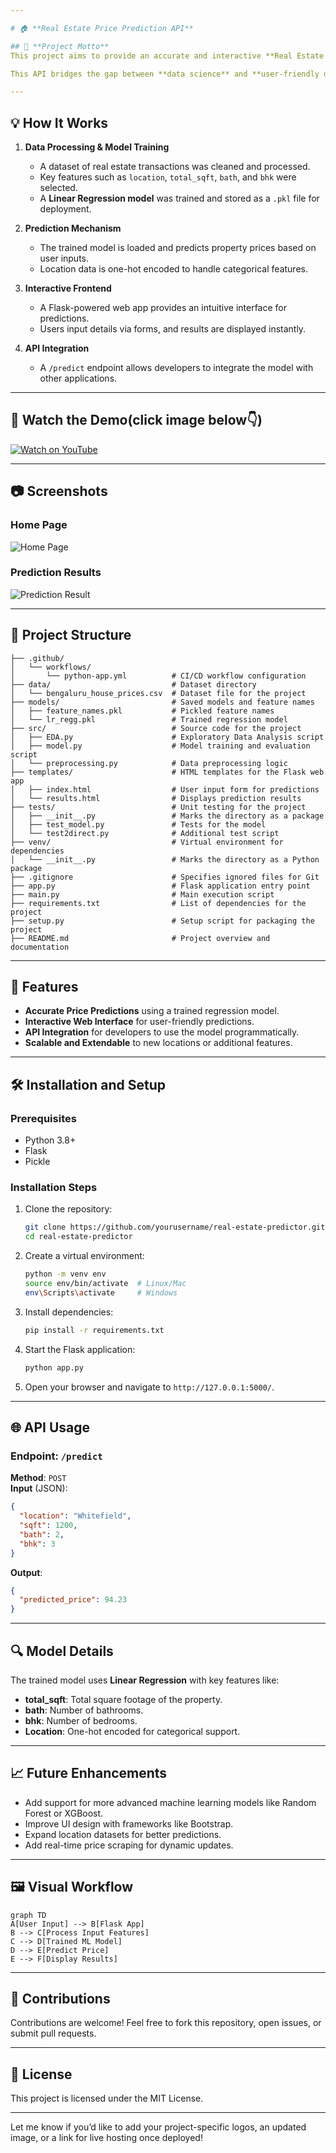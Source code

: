 ```yaml
---

# 🏠 **Real Estate Price Prediction API**

## 🌟 **Project Motto**
This project aims to provide an accurate and interactive **Real Estate Price Prediction tool**. Users can input details such as property location, square footage, number of bedrooms, and bathrooms to get an **instant price prediction** based on a trained **machine learning model**.  

This API bridges the gap between **data science** and **user-friendly deployment**, allowing seamless integration of advanced predictions into real-world applications.  

---
```


## 💡 **How It Works**

1. **Data Processing & Model Training**  
   - A dataset of real estate transactions was cleaned and processed.  
   - Key features such as `location`, `total_sqft`, `bath`, and `bhk` were selected.  
   - A **Linear Regression model** was trained and stored as a `.pkl` file for deployment.  

2. **Prediction Mechanism**  
   - The trained model is loaded and predicts property prices based on user inputs.  
   - Location data is one-hot encoded to handle categorical features.  

3. **Interactive Frontend**  
   - A Flask-powered web app provides an intuitive interface for predictions.  
   - Users input details via forms, and results are displayed instantly.  

4. **API Integration**  
   - A `/predict` endpoint allows developers to integrate the model with other applications.
---

## 🎥 Watch the Demo(click image below👇)

[![Watch on YouTube](https://img.youtube.com/vi/NcmXkE907io/0.jpg)](https://www.youtube.com/watch?v=NcmXkE907io)


---

## 📷 **Screenshots**
### Home Page
![Home Page](images/homepage.png)

### Prediction Results
![Prediction Result](images/predicted_results.jpg)

---

## 📂 **Project Structure**

```
├── .github/
│   └── workflows/
│       └── python-app.yml          # CI/CD workflow configuration
├── data/                           # Dataset directory
│   └── bengaluru_house_prices.csv  # Dataset file for the project
├── models/                         # Saved models and feature names
│   ├── feature_names.pkl           # Pickled feature names
│   └── lr_regg.pkl                 # Trained regression model
├── src/                            # Source code for the project
│   ├── EDA.py                      # Exploratory Data Analysis script
│   ├── model.py                    # Model training and evaluation script
│   └── preprocessing.py            # Data preprocessing logic
├── templates/                      # HTML templates for the Flask web app
│   ├── index.html                  # User input form for predictions
│   └── results.html                # Displays prediction results
├── tests/                          # Unit testing for the project
│   ├── __init__.py                 # Marks the directory as a package
│   ├── test_model.py               # Tests for the model
│   └── test2direct.py              # Additional test script
├── venv/                           # Virtual environment for dependencies
│   └── __init__.py                 # Marks the directory as a Python package
├── .gitignore                      # Specifies ignored files for Git
├── app.py                          # Flask application entry point
├── main.py                         # Main execution script
├── requirements.txt                # List of dependencies for the project
├── setup.py                        # Setup script for packaging the project
├── README.md                       # Project overview and documentation

```

---

## 🚀 **Features**
- **Accurate Price Predictions** using a trained regression model.  
- **Interactive Web Interface** for user-friendly predictions.  
- **API Integration** for developers to use the model programmatically.  
- **Scalable and Extendable** to new locations or additional features.  

---

## 🛠️ **Installation and Setup**

### Prerequisites  
- Python 3.8+  
- Flask  
- Pickle  

### Installation Steps  
1. Clone the repository:  
   ```bash
   git clone https://github.com/yourusername/real-estate-predictor.git
   cd real-estate-predictor
   ```

2. Create a virtual environment:  
   ```bash
   python -m venv env
   source env/bin/activate  # Linux/Mac
   env\Scripts\activate     # Windows
   ```

3. Install dependencies:  
   ```bash
   pip install -r requirements.txt
   ```

4. Start the Flask application:  
   ```bash
   python app.py
   ```

5. Open your browser and navigate to `http://127.0.0.1:5000/`.  

---

## 🌐 **API Usage**

### Endpoint: `/predict`  
**Method**: `POST`  
**Input** (JSON):  
```json
{
  "location": "Whitefield",
  "sqft": 1200,
  "bath": 2,
  "bhk": 3
}
```

**Output**:  
```json
{
  "predicted_price": 94.23
}
```

---

## 🔍 **Model Details**
The trained model uses **Linear Regression** with key features like:
- **total_sqft**: Total square footage of the property.  
- **bath**: Number of bathrooms.  
- **bhk**: Number of bedrooms.  
- **Location**: One-hot encoded for categorical support.  

---

## 📈 **Future Enhancements**
- Add support for more advanced machine learning models like Random Forest or XGBoost.  
- Improve UI design with frameworks like Bootstrap.  
- Expand location datasets for better predictions.  
- Add real-time price scraping for dynamic updates.  

---

## 🖼️ **Visual Workflow**
```mermaid
graph TD
A[User Input] --> B[Flask App]
B --> C[Process Input Features]
C --> D[Trained ML Model]
D --> E[Predict Price]
E --> F[Display Results]
```

---

## 🌟 **Contributions**  
Contributions are welcome! Feel free to fork this repository, open issues, or submit pull requests.

---

## 📄 **License**
This project is licensed under the MIT License.

---

Let me know if you’d like to add your project-specific logos, an updated image, or a link for live hosting once deployed!
